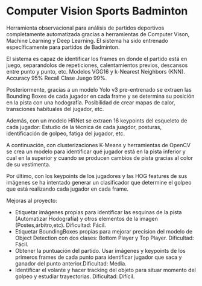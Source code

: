 # Computer Vision Sports Badminton
Herramienta observacional para análisis de partidos deportivos completamente automatizada gracias a herramientas de Computer Vison, Machine Learning y Deep Learning. El sistema ha sido entrenado específicamente para partidos de Badminton.

El sistema es capaz de identificar los frames en donde el partido está en juego, separandolos de repeticiones, calentamientos previos, descansos entre punto y punto, etc. Modelos VGG16 y k-Nearest Neighbors (KNN). Accuracy 95% Recall Clase Juego 99%.

Posteriormente, gracias a un modelo Yolo v3 pre-entrenado se extraen las Bounding Boxes de cada jugador en cada frame y se determina su posición en la pista con una hodografía. Posibilidad de crear mapas de calor, transciones habituales del jugador, etc.

Además, con un modelo HRNet se extraen 16 keypoints del esqueleto de cada jugador: Estudio de la técnica de cada juagdor, posturas, identificación de golpeo, fatiga del jugador, etc.

A continuación, con clusterizaciones K-Means y herramientas de OpenCV se crea un modelo para identificar qué jugador está en la pista inferior y cual en la superior y cuando se producen cambios de pista gracias al color de su vestimenta.

Por último, con los keypoints de los jugadores y las HOG features de sus imágenes se ha intentado generar un clasificador que determine el golpeo que está realizando cada jugador en cada frame.

Mejoras al proyecto:
- Etiquetar imágenes propias para identificar las esquinas de la pista (Automatizar Hodografía) y otros elementos de la imagen (Postes,árbitro,etc). Dificultad: Fácil.
- Etiquetar BoundingBoxes propias para mejorar precision del modelo de Object Detection con dos clases: Bottom Player y Top Player. Dificultad: Fácil.
- Obtener la puntuación del partido. Usar imágenes y keypoints de los primeros frames de cada punto para identificar jugador que saca y ganador del punto anterior.Dificultad: Media.
- Identificar el volante y hacer tracking del objeto para situar momento del golpeo y estudiar trayectorias. Dificultad: Difícil.
